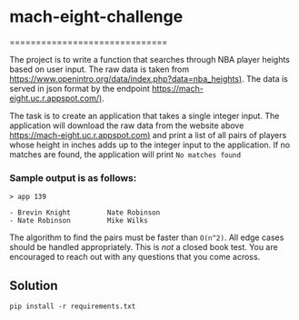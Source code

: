 # mach-eight-challenge
==============================

The project is to write a function that searches through NBA player heights based on user input. The raw data is taken from [https://www.openintro.org/data/index.php?data=nba_heights)](https://www.openintro.org/data/index.php?data=nba_heights).  The data is served in json format by the endpoint [https://mach-eight.uc.r.appspot.com/)](https://mach-eight.uc.r.appspot.com/).

The task is to create an application that takes a single integer input. The application will download the raw data from the website above [https://mach-eight.uc.r.appspot.com)](https://mach-eight.uc.r.appspot.com) and print a list of all pairs of players whose height in inches adds up to the integer input to the application. If no matches are found, the application will print `No matches found`


### Sample output is as follows:
```
> app 139

- Brevin Knight         Nate Robinson
- Nate Robinson         Mike Wilks
```

The algorithm to find the pairs must be faster than `O(n^2)`. All edge cases
should be handled appropriately. This is _not_ a closed book test. You are
encouraged to reach out with any questions that you come across.


## Solution


```
pip install -r requirements.txt

```